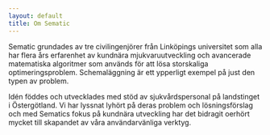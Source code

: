 ```yaml
---
layout: default
title: Om Sematic
---
```


Sematic grundades av tre civilingenjörer från Linköpings universitet som alla har flera års erfarenhet av kundnära mjukvaruutveckling och avancerade matematiska algoritmer som används för att lösa storskaliga optimeringsproblem. Schemaläggning är ett ypperligt exempel på just den typen av problem.

Idén föddes och utvecklades med stöd av sjukvårdspersonal på landstinget i Östergötland. Vi har lyssnat lyhört på deras problem och lösningsförslag och med Sematics fokus på kundnära utveckling har det bidragit oerhört mycket till skapandet av våra användarvänliga verktyg.
